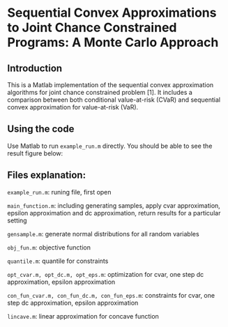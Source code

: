 # Sequential Convex Approximations to Joint Chance Constrained Programs: A Monte Carlo Approach

## Introduction
This is a Matlab implementation of the sequential convex approximation algorithms for joint chance constrained problem [1]. It includes a comparison between both conditional value-at-risk (CVaR) and sequential convex approximation for value-at-risk (VaR).

## Using the code
Use Matlab to run `example_run.m` directly. You should be able to see the result figure below:

## Files explanation:
`example_run.m`: runing file, first open

`main_function.m`: including generating samples, apply cvar approximation, epsilon approximation and dc approximation, return results for a particular setting

`gensample.m`: generate normal distributions for all random variables

`obj_fun.m`: objective function

`quantile.m`: quantile for constraints

`opt_cvar.m, opt_dc.m, opt_eps.m`: optimization for cvar, one step dc approximation, epsilon approximation

`con_fun_cvar.m, con_fun_dc.m, con_fun_eps.m`: constraints for cvar, one step dc approximation, epsilon approximation

`lincave.m`: linear approximation for concave function
